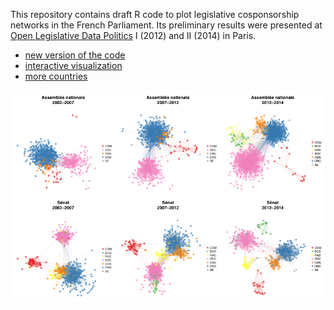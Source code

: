 This repository contains draft R code to plot legislative cosponsorship networks in the French Parliament. Its preliminary results were presented at [Open Legislative Data Politics](http://www.lafabriquedelaloi.fr/conference/) I (2012) and II (2014) in Paris.

- [new version of the code](https://github.com/briatte/parlement)
- [interactive visualization](http://f.briatte.org/parlviz/parlement/)
- [more countries](https://github.com/briatte/parlnet)

![](preview.png)
